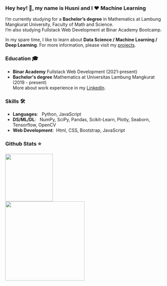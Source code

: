  ### Hey hey! 👋,  my name is Husni and I ❤️ Machine Learning
I’m currently studying for a **Bachelor’s degree** in Mathematics at Lambung Mangkurat University, Faculty of Math and Science.<br>
I’m also studying Fullstack Web Development at Binar Academy Bootcamp.

In my spare time, I like to learn about **Data Science / Machine Learning / Deep Learning**. For more information, please visit my [projects](https://github.com/husfuu/Machine-Learning-Playground-Projects).

### Education 🎓
- **Binar Academy** Fullstack Web Development (2021-present)
- **Bachelor's degree** Mathematics at Universitas Lambung Mangkurat (2019 - present)<br>
More about work experience in my [LinkedIn](https://www.linkedin.com/in/muhammad-husni-nur-fadillah/).<br>

### Skills 🛠️
- **Languages**: &nbsp; Python, JavaScript
- **DS/ML/DL**: &nbsp;  NumPy, SciPy, Pandas, Scikit-Learn, Plotly, Seaborn, Tensorflow, OpenCV
- **Web Development**:&nbsp; Html, CSS, Bootstrap, JavaScript


### Github Stats ⭐
<p align="left">
<a href="https://github.com/husfuu">
  <img height="150em" src="https://github-readme-stats.vercel.app/api?username=husfuu&show_icons=true&theme=tokyonight"/>
  <br> 
 <img height="250em" src="https://github-readme-stats.vercel.app/api/top-langs/?username=husfuu&layout=demot&theme=tokyonight"/>
</a>
</p>
